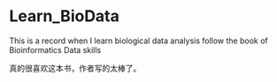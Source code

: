 # Learn_BioData
This is a record when I learn biological data analysis follow the book of Bioinformatics Data skills

真的很喜欢这本书，作者写的太棒了。
